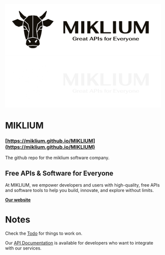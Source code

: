 ![](https://raw.githubusercontent.com/MIKLIUM/MIKLIUM/refs/heads/main/images/Logo_Header_Dark.png#gh-light-mode-only)
![](https://raw.githubusercontent.com/MIKLIUM/MIKLIUM/refs/heads/main/images/Logo_Header.png#gh-dark-mode-only)



# MIKLIUM

### [https://miklium.github.io/MIKLIUM](https://miklium.github.io/MIKLIUM)

The github repo for the miklium software company.

## Free APIs & Software for Everyone

At MIKLIUM, we empower developers and users with high-quality, free APIs and software tools to help you build, innovate, and explore without limits.

**[Our website](https://miklium.github.io/MIKLIUM/)**

# Notes

Check the [Todo](TODO.md) for things to work on.

Our [API Documentation](APIDOCS.md) is available for developers who want to integrate with our services.

